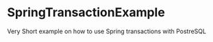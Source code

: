 SpringTransactionExample
========================

Very Short example on how to use Spring transactions with PostreSQL
